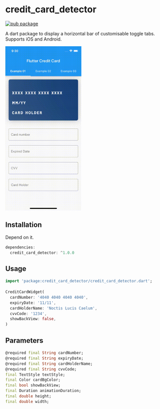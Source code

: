 # credit_card_detector


[![pub package](https://img.shields.io/pub/v/credit_card_detector.svg)](https://pub.dartlang.org/packages/credit_card_detector)

A dart package to display a horizontal bar of customisable toggle tabs. Supports iOS and Android.

<img src="https://raw.githubusercontent.com/nhatlang19/flutter_credit_card_detector/master/preview/demo.gif" height="512">

## Installation
Depend on it.
``` dart
dependencies:
  credit_card_detector: ^1.0.0
```

## Usage
``` dart
import 'package:credit_card_detector/credit_card_detector.dart';

CreditCardWidget(
  cardNumber: '4040 4040 4040 4040',
  expiryDate: '11/11',
  cardHolderName: 'Noctis Lucis Caelum',
  cvvCode: '1234',
  showBackView: false,
)
```

## Parameters
```dart 
@required final String cardNumber;
@required final String expiryDate;
@required final String cardHolderName;
@required final String cvvCode;
final TextStyle textStyle;
final Color cardBgColor;
final bool showBackView;
final Duration animationDuration;
final double height;
final double width;